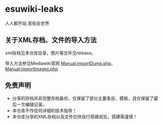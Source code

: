 # esuwiki-leaks
人人都开站 恶俗全世界
## 关于XML存档、文件的导入方法
xml存档见本仓库目录，图片等文件见release。 

导入方法参见Mediawiki官网 [Manual:importDump.php](https://www.mediawiki.org/wiki/Manual:importDump.php)、[Manual:importImages.php](https://www.mediawiki.org/wiki/Manual:ImportImages.php)
## 免责声明
- 分享的存档并非完整存档备份，仅保留了部分主要条目、模板，且仅保留了最后一次编辑记录。
- 本仓库不作任何详细的技术指导！
- 本仓库分享的XML存档以及文件仅供自行搭建阅览，搭建需谨慎！
